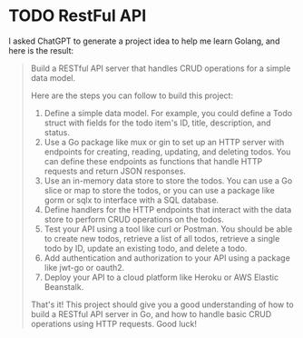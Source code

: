 # TODO RestFul API

I asked ChatGPT to generate a project idea to help me learn Golang, and here is the result:

>Build a RESTful API server that handles CRUD operations for a simple data model.
>
>Here are the steps you can follow to build this project:
>
>1. Define a simple data model. For example, you could define a Todo struct with fields for the todo item's ID, title, description, and status.
>2. Use a Go package like mux or gin to set up an HTTP server with endpoints for creating, reading, updating, and deleting todos. You can define these endpoints as functions that handle HTTP requests and return JSON responses.
>3. Use an in-memory data store to store the todos. You can use a Go slice or map to store the todos, or you can use a package like gorm or sqlx to interface with a SQL database.
>4. Define handlers for the HTTP endpoints that interact with the data store to perform CRUD operations on the todos.
>5. Test your API using a tool like curl or Postman. You should be able to create new todos, retrieve a list of all todos, retrieve a single todo by ID, update an existing todo, and delete a todo.
>6. Add authentication and authorization to your API using a package like jwt-go or oauth2.
>7. Deploy your API to a cloud platform like Heroku or AWS Elastic Beanstalk.
>
>That's it! This project should give you a good understanding of how to build a RESTful API server in Go, and how to handle basic CRUD operations using HTTP requests. Good luck!
